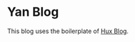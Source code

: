 Yan Blog
================================

This blog uses the boilerplate of [Hux Blog](https://github.com/Huxpro/huxpro.github.io).
